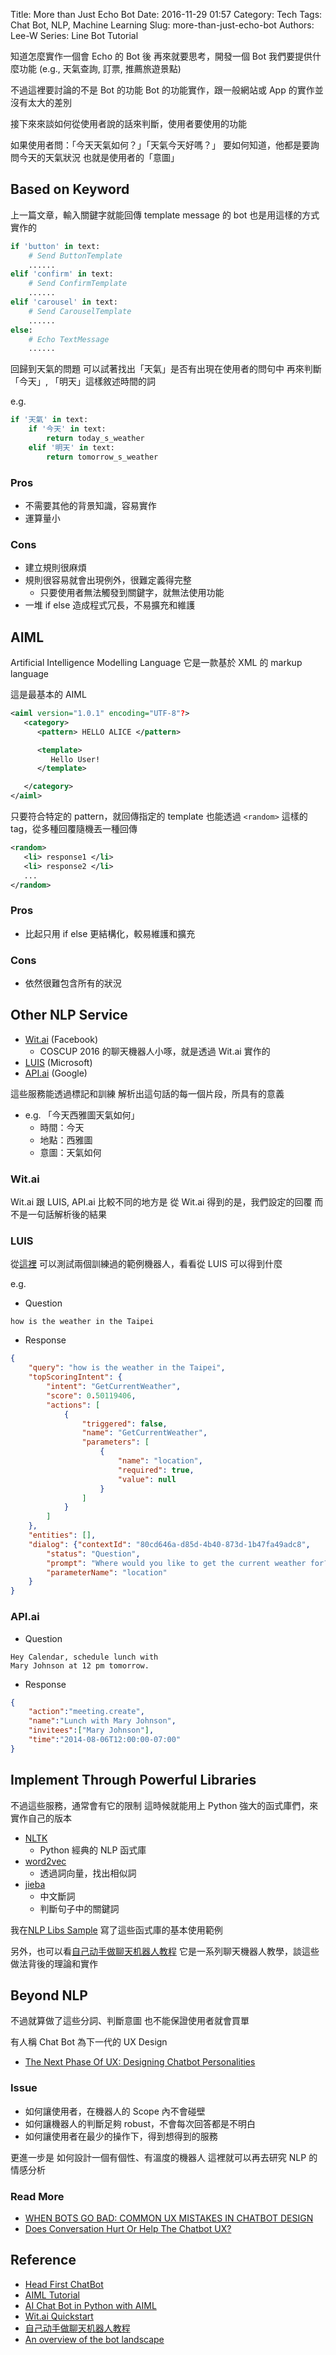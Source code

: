 Title: More than Just Echo Bot
Date: 2016-11-29 01:57
Category: Tech
Tags: Chat Bot, NLP, Machine Learning
Slug: more-than-just-echo-bot
Authors: Lee-W
Series: Line Bot Tutorial

知道怎麼實作一個會 Echo 的 Bot 後
再來就要思考，開發一個 Bot 我們要提供什麼功能
(e.g., 天氣查詢, 訂票, 推薦旅遊景點)

不過這裡要討論的不是 Bot 的功能
Bot 的功能實作，跟一般網站或 App 的實作並沒有太大的差別

接下來來談如何從使用者說的話來判斷，使用者要使用的功能

<!--more-->

如果使用者問：「今天天氣如何？」「天氣今天好嗎？」
要如何知道，他都是要詢問今天的天氣狀況
也就是使用者的「意圖」

## Based on Keyword

上一篇文章，輸入關鍵字就能回傳 template message 的 bot 也是用這樣的方式實作的

```python
if 'button' in text:
    # Send ButtonTemplate
    ......
elif 'confirm' in text:
    # Send ConfirmTemplate
    ......
elif 'carousel' in text:
    # Send CarouselTemplate
    ......
else:
    # Echo TextMessage
    ......
```

回歸到天氣的問題
可以試著找出「天氣」是否有出現在使用者的問句中
再來判斷「今天」, 「明天」這樣敘述時間的詞

e.g.

```python
if '天氣' in text:
    if '今天' in text:
        return today_s_weather
    elif '明天' in text:
        return tomorrow_s_weather
```

### Pros

* 不需要其他的背景知識，容易實作
* 運算量小

### Cons

* 建立規則很麻煩
* 規則很容易就會出現例外，很難定義得完整
    * 只要使用者無法觸發到關鍵字，就無法使用功能
* 一堆 if else 造成程式冗長，不易擴充和維護

## AIML

Artificial Intelligence Modelling Language
它是一款基於 XML 的 markup language

這是最基本的 AIML

```xml
<aiml version="1.0.1" encoding="UTF-8"?>
   <category>
      <pattern> HELLO ALICE </pattern>

      <template>
         Hello User!
      </template>

   </category>
</aiml>
```

只要符合特定的 pattern，就回傳指定的 template
也能透過 `<random>` 這樣的 tag，從多種回覆隨機丟一種回傳

```xml
<random>
   <li> response1 </li>
   <li> response2 </li>
   ...
</random>
```

### Pros

* 比起只用 if else 更結構化，較易維護和擴充

### Cons

* 依然很難包含所有的狀況

## Other NLP Service

* [Wit.ai](https://wit.ai) (Facebook)
    * COSCUP 2016 的聊天機器人小啄，就是透過 Wit.ai 實作的
* [LUIS](https://www.luis.ai) (Microsoft)
* [API.ai](https://api.ai) (Google)

這些服務能透過標記和訓練
解析出這句話的每一個片段，所具有的意義

* e.g. 「今天西雅圖天氣如何」
    * 時間：今天
    * 地點：西雅圖
    * 意圖：天氣如何

### Wit.ai

Wit.ai 跟 LUIS, API.ai 比較不同的地方是
從 Wit.ai 得到的是，我們設定的回覆
而不是一句話解析後的結果

### LUIS

從[這裡](https://www.microsoft.com/cognitive-services/en-us/language-understanding-intelligent-service-luis) 可以測試兩個訓練過的範例機器人，看看從 LUIS 可以得到什麼

e.g.

* Question

```text
how is the weather in the Taipei
```

* Response

```json
{
    "query": "how is the weather in the Taipei",
    "topScoringIntent": {
        "intent": "GetCurrentWeather",
        "score": 0.50119406,
        "actions": [
            {
                "triggered": false,
                "name": "GetCurrentWeather",
                "parameters": [
                    {
                        "name": "location",
                        "required": true,
                        "value": null
                    }
                ]
            }
        ]
    },
    "entities": [],
    "dialog": {"contextId": "80cd646a-d85d-4b40-873d-1b47fa49adc8",
        "status": "Question",
        "prompt": "Where would you like to get the current weather for?",
        "parameterName": "location"
    }
}
```

### API.ai

* Question

```text
Hey Calendar, schedule lunch with
Mary Johnson at 12 pm tomorrow.
```

* Response

```json
{
    "action":"meeting.create",
    "name":"Lunch with Mary Johnson",
    "invitees":["Mary Johnson"],
    "time":"2014-08-06T12:00:00-07:00"
}
```

## Implement Through Powerful Libraries

不過這些服務，通常會有它的限制
這時候就能用上 Python 強大的函式庫們，來實作自己的版本

* [NLTK](http://www.nltk.org)
    * Python 經典的 NLP 函式庫
* [word2vec](https://radimrehurek.com/gensim/)
    * 透過詞向量，找出相似詞
* [jieba](https://github.com/fxsjy/jieba)
    * 中文斷詞
    * 判斷句子中的關鍵詞

我在[NLP Libs Sample](https://gist.github.com/Lee-W/72f3a59b015cd67b3a939bf8a12680ac) 寫了這些函式庫的基本使用範例

另外，也可以看[自己动手做聊天机器人教程](https://github.com/warmheartli/ChatBotCourse)
它是一系列聊天機器人教學，談這些做法背後的理論和實作

## Beyond NLP

不過就算做了這些分詞、判斷意圖
也不能保證使用者就會買單

有人稱 Chat Bot 為下一代的 UX Design

* [The Next Phase Of UX: Designing Chatbot Personalities](https://www.fastcodesign.com/3054934/the-next-phase-of-ux-designing-chatbot-personalities)

### Issue

* 如何讓使用者，在機器人的 Scope 內不會碰壁
* 如何讓機器人的判斷足夠 robust，不會每次回答都是不明白
* 如何讓使用者在最少的操作下，得到想得到的服務

更進一步是
如何設計一個有個性、有溫度的機器人
這裡就可以再去研究 NLP 的情感分析

### Read More

* [WHEN BOTS GO BAD: COMMON UX MISTAKES IN CHATBOT DESIGN](http://www.topbots.com/common-chatbot-ux-mistakes-in-bot-design/)
* [Does Conversation Hurt Or Help The Chatbot UX?](https://www.smashingmagazine.com/2016/11/does-conversation-hurt-or-help-the-chatbot-ux/)

## Reference

* [Head First ChatBot](https://hackmd.io/s/SyJUciYWg)
* [AIML Tutorial](https://www.tutorialspoint.com/aiml/index.htm)
* [AI Chat Bot in Python with AIML](http://www.devdungeon.com/content/ai-chat-bot-python-aiml)
* [Wit.ai Quickstart](https://wit.ai/docs/quickstart)
* [自己动手做聊天机器人教程](https://github.com/warmheartli/ChatBotCourse)
* [An overview of the bot landscape](https://www.oreilly.com/ideas/an-overview-of-the-bot-landscape?imm_mid=0eb199&cmp=em-data-na-na-newsltr_20161130)
